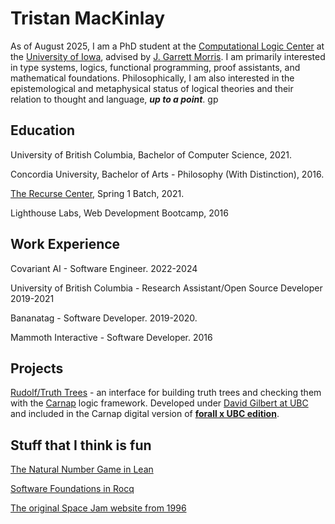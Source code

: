 # Tristan MacKinlay

As of August 2025, I am a PhD student at the [Computational Logic Center](https://clc.cs.uiowa.edu/site/) at the [University of Iowa](https://provost.uiowa.edu/people/herky-hawk), advised by [J. Garrett Morris](https://jgbm.github.io/). I am primarily interested in type systems, logics, functional programming, proof assistants, and mathematical foundations. Philosophically, I am also interested in the epistemological and metaphysical status of logical theories and their relation to thought and language, ***up to a point***.
gp
## Education
University of British Columbia, Bachelor of Computer Science, 2021.

Concordia University, Bachelor of Arts - Philosophy (With Distinction), 2016.

[The Recurse Center](https://www.recurse.com/), Spring 1 Batch, 2021.

Lighthouse Labs, Web Development Bootcamp, 2016

## Work Experience
Covariant AI - Software Engineer. 2022-2024

University of British Columbia - Research Assistant/Open Source Developer 2019-2021

Bananatag - Software Developer. 2019-2020.

Mammoth Interactive - Software Developer. 2016

## Projects
[Rudolf/Truth Trees](https://ubc-carnap-team.github.io/Rudolf/) - an interface for building truth trees and checking them with the [Carnap](https://carnap.io/) logic framework. Developed under [David Gilbert at UBC](https://philosophy.ubc.ca/profile/david-gilbert/) and included in the Carnap digital version of **[forall x UBC edition](https://carnap.philosophy.ubc.ca/book)**.

## Stuff that I think is fun
[The Natural Number Game in Lean](https://adam.math.hhu.de/#/g/leanprover-community/nng4)

[Software Foundations in Rocq](https://softwarefoundations.cis.upenn.edu/)

[The original Space Jam website from 1996](https://www.spacejam.com/1996/)
